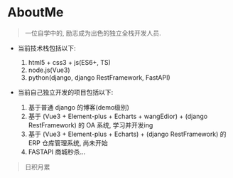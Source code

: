 # AboutMe

> 一位自学中的, 励志成为出色的独立全栈开发人员.

- 当前技术栈包括以下:
  1. html5 + css3 + js(ES6+, TS)
  2. node.js(Vue3)
  3. python(django, django RestFramework, FastAPI)

- 当前自己独立开发的项目包括以下:
  1. 基于普通 django 的博客(demo级别)
  2. 基于 (Vue3 + Element-plus + Echarts + wangEdior) + (django RestFramework) 的 OA 系统, 学习并开发ing
  3. 基于 (Vue3 + Element-plus + Echarts) +  (django RestFramework) 的 ERP 仓库管理系统, 尚未开始
  4. FASTAPI 商城秒杀...
 
> 日积月累
